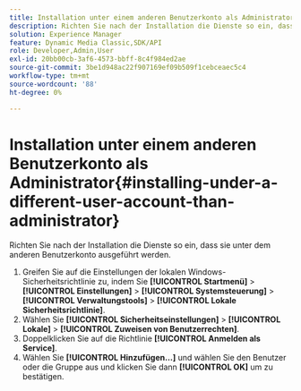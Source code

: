 ```yaml
---
title: Installation unter einem anderen Benutzerkonto als Administrator
description: Richten Sie nach der Installation die Dienste so ein, dass sie unter dem anderen Benutzerkonto ausgeführt werden.
solution: Experience Manager
feature: Dynamic Media Classic,SDK/API
role: Developer,Admin,User
exl-id: 20bb00cb-3af6-4573-bbff-8c4f984ed2ae
source-git-commit: 3be1d948ac22f907169ef09b509f1cebceaec5c4
workflow-type: tm+mt
source-wordcount: '88'
ht-degree: 0%

---
```


# Installation unter einem anderen Benutzerkonto als Administrator{#installing-under-a-different-user-account-than-administrator}

Richten Sie nach der Installation die Dienste so ein, dass sie unter dem anderen Benutzerkonto ausgeführt werden.

1. Greifen Sie auf die Einstellungen der lokalen Windows-Sicherheitsrichtlinie zu, indem Sie **[!UICONTROL Startmenü]** > **[!UICONTROL Einstellungen]** > **[!UICONTROL Systemsteuerung]** > **[!UICONTROL Verwaltungstools]** > **[!UICONTROL Lokale Sicherheitsrichtlinie]**.
1. Wählen Sie **[!UICONTROL Sicherheitseinstellungen]** > **[!UICONTROL Lokale]** > **[!UICONTROL Zuweisen von Benutzerrechten]**.
1. Doppelklicken Sie auf die Richtlinie **[!UICONTROL Anmelden als Service]**.
1. Wählen Sie **[!UICONTROL Hinzufügen…]** und wählen Sie den Benutzer oder die Gruppe aus und klicken Sie dann **[!UICONTROL OK]** um zu bestätigen.
